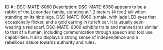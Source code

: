 ID # : DSC-MATE-6060
Description: DSC-MATE-6060 appears to be a rabbit of the Leporidae family, standing at 1.2 meters (4 feet) tall when standing on its hind legs. DSC-MATE-6060 is male, with jade LED eyes that occasionally flicker, and a gold earring in its left ear. It is usually seen wearing a red scarf. DSC-MATE-6060 exhibits traits and mannerisms similar to that of a human, including communication through speech and tool use capabilities. It also displays a strong sense of independence and a rebellious nature towards authority and rules.